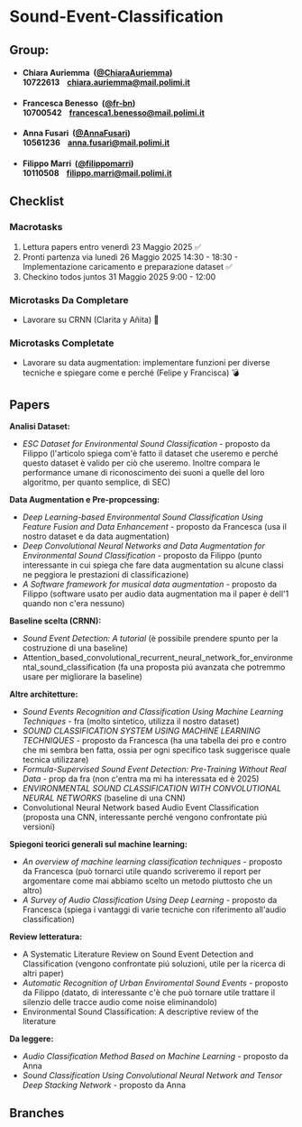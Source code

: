 # Sound-Event-Classification

## Group:

- ####  Chiara Auriemma &nbsp;([@ChiaraAuriemma](https://github.com/ChiaraAuriemma))<br> 10722613 &nbsp;&nbsp; chiara.auriemma@mail.polimi.it

- ####  Francesca Benesso &nbsp;([@fr-bn](https://github.com/fr-bn))<br> 10700542 &nbsp;&nbsp; francesca1.benesso@mail.polimi.it

- ####  Anna Fusari &nbsp;([@AnnaFusari](https://github.com/AnnaFusari))<br> 10561236 &nbsp;&nbsp; anna.fusari@mail.polimi.it

- ####  Filippo Marri &nbsp;([@filippomarri](https://github.com/filippomarri))<br> 10110508 &nbsp;&nbsp; filippo.marri@mail.polimi.it

## Checklist

### Macrotasks
1.  Lettura papers entro venerdì 23 Maggio 2025 ✅
2.  Pronti partenza via lunedì 26 Maggio 2025 14:30 - 18:30 - Implementazione caricamento e preparazione dataset ✅
3.  Checkino todos juntos 31 Maggio 2025 9:00 - 12:00

### Microtasks Da Completare
- Lavorare su CRNN (Clarita y Añita) 🪩

### Microtasks Completate
- Lavorare su data augmentation: implementare funzioni per diverse tecniche e spiegare come e perché (Felipe y Francisca) 💣 
## Papers

**Analisi Dataset:**
- *ESC Dataset for Environmental Sound Classification* - proposto da Filippo (l'articolo spiega com'è fatto il dataset che useremo e perché questo dataset è valido per ciò che useremo. Inoltre compara le performance umane di riconoscimento dei suoni a quelle del loro algoritmo, per quanto semplice, di SEC)

**Data Augmentation e Pre-propcessing:**
- *Deep Learning-based Environmental Sound Classification Using Feature Fusion and Data Enhancement* - proposto da Francesca (usa il nostro dataset e da data augmentation)
- *Deep Convolutional Neural Networks and Data Augmentation for Environmental Sound Classification* - proposto da Filippo (punto interessante in cui spiega che fare data augmentation su alcune classi ne peggiora le prestazioni di classificazione)
- *A Software framework for musical data augmentation* - proposto da Filippo (software usato per audio data augmentation ma il paper è dell'1 quando non c'era nessuno)

**Baseline scelta (CRNN):**
- *Sound Event Detection: A tutorial* (è possibile prendere spunto per la costruzione di una baseline)
- Attention_based_convolutional_recurrent_neural_network_for_environmental_sound_classification (fa una proposta piú avanzata che potremmo usare per migliorare la baseline)

**Altre architetture:**
- *Sound Events Recognition and Classification Using Machine Learning Techniques* - fra (molto sintetico, utilizza il nostro dataset)
- *SOUND CLASSIFICATION SYSTEM USING MACHINE LEARNING TECHNIQUES* - proposto da Francesca (ha una tabella dei pro e contro che mi sembra ben fatta, ossia per ogni specifico task suggerisce quale tecnica utilizzare)
- *Formula-Supervised Sound Event Detection: Pre-Training Without Real Data* - prop da fra (non c'entra ma mi ha interessata ed è 2025)
- *ENVIRONMENTAL SOUND CLASSIFICATION WITH CONVOLUTIONAL NEURAL NETWORKS* (baseline di una CNN)
- Convolutional Neural Network based Audio Event Classification (proposta una CNN, interessante perché vengono confrontate piú versioni)

**Spiegoni teorici generali sul machine learning:**
- *An overview of machine learning classification techniques* - proposto da Francesca (può tornarci utile quando scriveremo il report per argomentare come mai abbiamo scelto un metodo piuttosto che un altro)
- *A Survey of Audio Classification Using Deep Learning* - proposto da Francesca (spiega i vantaggi di varie tecniche con riferimento all'audio classification)

**Review letteratura:**
- A Systematic Literature Review on Sound Event Detection and Classification (vengono confrontate piú soluzioni, utile per la ricerca di altri paper)
- *Automatic Recognition of Urban Enviromental Sound Events* - proposto da Filippo (datato, di interessante c'è che può tornare utile trattare il silenzio delle tracce audio come noise eliminandolo)
- Environmental Sound Classification: A descriptive review of the literature

**Da leggere:**
- *Audio Classification Method Based on Machine Learning* - proposto da Anna
- *Sound Classification Using Convolutional Neural Network and Tensor Deep Stacking Network* - proposto da Anna


## Branches




